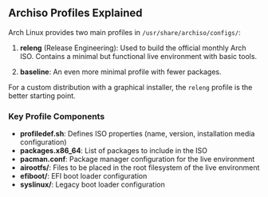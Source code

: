 ## Archiso Profiles Explained

Arch Linux provides two main profiles in `/usr/share/archiso/configs/`:

1. **releng** (Release Engineering): Used to build the official monthly Arch ISO. Contains a minimal but functional live environment with basic tools.

2. **baseline**: An even more minimal profile with fewer packages.

For a custom distribution with a graphical installer, the `releng` profile is the better starting point.

### Key Profile Components

- **profiledef.sh**: Defines ISO properties (name, version, installation media configuration)
- **packages.x86_64**: List of packages to include in the ISO
- **pacman.conf**: Package manager configuration for the live environment
- **airootfs/**: Files to be placed in the root filesystem of the live environment
- **efiboot/**: EFI boot loader configuration
- **syslinux/**: Legacy boot loader configuration
